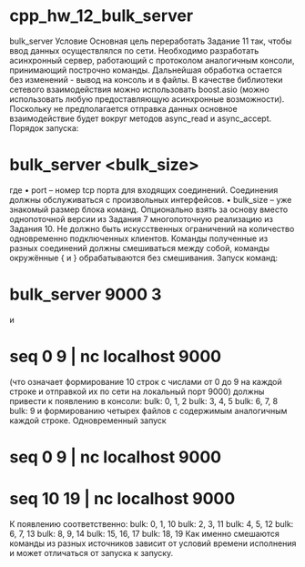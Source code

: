 # cpp_hw_12_bulk_server
bulk_server
Условие
Основная цель переработать Задание 11 так, чтобы ввод данных осуществлялся по сети.
Необходимо разработать асинхронный сервер, работающий с протоколом аналогичным консоли, принимающий
построчно команды. Дальнейшая обработка остается без изменений - вывод на консоль и в файлы.
В качестве библиотеки сетевого взаимодействия можно использовать boost.asio (можно использовать любую
предоставляющую асинхронные возможности).
Поскольку не предполагается отправка данных основное взаимодействие будет вокруг методов async_read и
async_accept.
Порядок запуска:
# bulk_server <port> <bulk_size>
где
• port – номер tcp порта для входящих соединений. Соединения должны обслуживаться с произвольных
интерфейсов.
• bulk_size – уже знакомый размер блока команд.
Опционально взять за основу вместо однопоточной версии из Задания 7 многопоточную реализацию из
Задания 10.
Не должно быть искусственных ограничений на количество одновременно подключенных клиентов.
Команды полученные из разных соединений должны смешиваться между собой, команды окружённые
{ и } обрабатываются без смешивания.
Запуск команд:
# bulk_server 9000 3
и
# seq 0 9 | nc localhost 9000
(что означает формирование 10 строк с числами от 0 до 9 на каждой строке и отправкой их по сети на
локальный порт 9000) должны привести к появлению в консоли:
bulk: 0, 1, 2
bulk: 3, 4, 5
bulk: 6, 7, 8
bulk: 9
и формированию четырех файлов с содержимым аналогичным каждой строке.
Одновременный запуск
# seq 0 9 | nc localhost 9000
# seq 10 19 | nc localhost 9000
К появлению соответственно:
bulk: 0, 1, 10
bulk: 2, 3, 11
bulk: 4, 5, 12
bulk: 6, 7, 13
bulk: 8, 9, 14
bulk: 15, 16, 17
bulk: 18, 19
Как именно смешаются команды из разных источников зависит от условий времени исполнения и может
отличаться от запуска к запуску.
